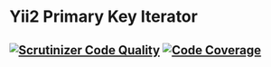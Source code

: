 # Yii2 Primary Key Iterator

[![Scrutinizer Code Quality](https://scrutinizer-ci.com/g/serhioli/yii2-pk-iterator/badges/quality-score.png?b=main)](https://scrutinizer-ci.com/g/serhioli/yii2-pk-iterator/?branch=main)
[![Code Coverage](https://scrutinizer-ci.com/g/serhioli/yii2-pk-iterator/badges/coverage.png?b=main)](https://scrutinizer-ci.com/g/serhioli/yii2-pk-iterator/?branch=main)
---
